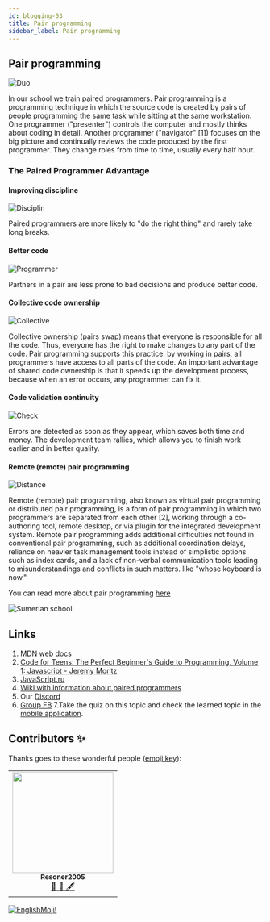 ```yaml
---
id: blogging-03
title: Pair programming
sidebar_label: Pair programming
---
```



## Pair programming

![Duo](https://media.giphy.com/media/DKznWTry3u9Q4/giphy.gif)

In our school we train paired programmers.
Pair programming is a programming technique in which the source code is created by pairs of people programming the same task while sitting at the same workstation. One programmer ("presenter") controls the computer and mostly thinks about coding in detail. Another programmer ("navigator" [1]) focuses on the big picture and continually reviews the code produced by the first programmer. They change roles from time to time, usually every half hour.

### The Paired Programmer Advantage

#### Improving discipline

![Disciplin](https://media.giphy.com/media/3orifbkY8i6T0XA0Qo/giphy.gif)

Paired programmers are more likely to "do the right thing" and rarely take long breaks.

#### Better code

![Programmer](https://media.giphy.com/media/ZVik7pBtu9dNS/giphy.gif)

Partners in a pair are less prone to bad decisions and produce better code.

#### Collective code ownership

![Collective](https://media.giphy.com/media/LmNwrBhejkK9EFP504/giphy.gif)

Collective ownership (pairs swap) means that everyone is responsible for all the code. Thus, everyone has the right to make changes to any part of the code. Pair programming supports this practice: by working in pairs, all programmers have access to all parts of the code. An important advantage of shared code ownership is that it speeds up the development process, because when an error occurs, any programmer can fix it.

#### Code validation continuity

![Check](https://media.giphy.com/media/Rd6sn03ncIklmprvy6/giphy.gif)

Errors are detected as soon as they appear, which saves both time and money. The development team rallies, which allows you to finish work earlier and in better quality.

#### Remote (remote) pair programming

![Distance](https://media.giphy.com/media/db4Es0WhZAeRFkmB1c/giphy.gif)

Remote (remote) pair programming, also known as virtual pair programming or distributed pair programming, is a form of pair programming in which two programmers are separated from each other [2], working through a co-authoring tool, remote desktop, or via plugin for the integrated development system. Remote pair programming adds additional difficulties not found in conventional pair programming, such as additional coordination delays, reliance on heavier task management tools instead of simplistic options such as index cards, and a lack of non-verbal communication tools leading to misunderstandings and conflicts in such matters. like "whose keyboard is now."

You can read more about pair programming [here](https://ru.wikipedia.org/wiki/Парное_программирование)

![Sumerian school](/img/app.jpg)

## Links

1. [MDN web docs](https://developer.mozilla.org/ru/docs/Web/JavaScript/Data_structures)
2. [Code for Teens: The Perfect Beginner's Guide to Programming, Volume 1: Javascript - Jeremy Moritz ](https://www.amazon.com/Code-Teens-Beginners-Programming-Javascript-ebook/dp/B07FCTLVPC)
3. [JavaScript.ru](https://learn.javascript.ru/types)
4. [Wiki with information about paired programmers](https://ru.wikipedia.org/wiki/Парное_программирование)
5. Our [Discord](https://discord.gg/jgRpPsDx)
6. [Group FB](https://www.facebook.com/javascriptcamp)
7.Take the quiz on this topic and check the learned topic in the [mobile application](http://onelink.to/njhc95).

## Contributors ✨

Thanks goes to these wonderful people ([emoji key](https://allcontributors.org/docs/en/emoji-key)):

<table>
  <tr>
   <td align="center"><a href="https://github.com/Resoner2005"><img src="https://avatars1.githubusercontent.com/u/75675814?v=4?s=200" width="200px;" alt=""/><br /><sub><b>Resoner2005</b></sub></a><br /><a href="https://github.com/gHashTag/react-native-village/issues?q=author%3AResoner2005" title="Bug reports">🐛 🎨 🖋</a></td>
  </tr>
  
</table>

[![EnglishMoji!](/img/logo/NeuroCoder.png)](https://vk.com/neurocoder)
